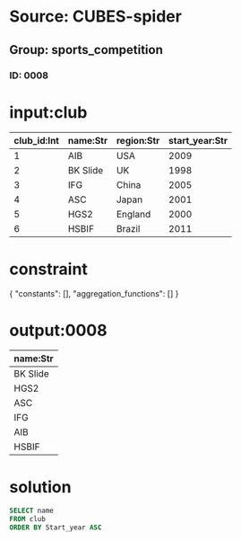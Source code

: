 # Source: CUBES-spider
## Group: sports_competition
### ID: 0008

# input:club

| club_id:Int | name:Str | region:Str | start_year:Str |
|---|---|---|---|
| 1 | AIB | USA | 2009 |
| 2 | BK Slide | UK | 1998 |
| 3 | IFG | China | 2005 |
| 4 | ASC | Japan | 2001 |
| 5 | HGS2 | England | 2000 |
| 6 | HSBIF | Brazil | 2011 |

# constraint

{
  "constants": [],
  "aggregation_functions": []
}

# output:0008

| name:Str |
|---|
| BK Slide |
| HGS2 |
| ASC |
| IFG |
| AIB |
| HSBIF |

# solution

```sql
SELECT name
FROM club
ORDER BY Start_year ASC
```
